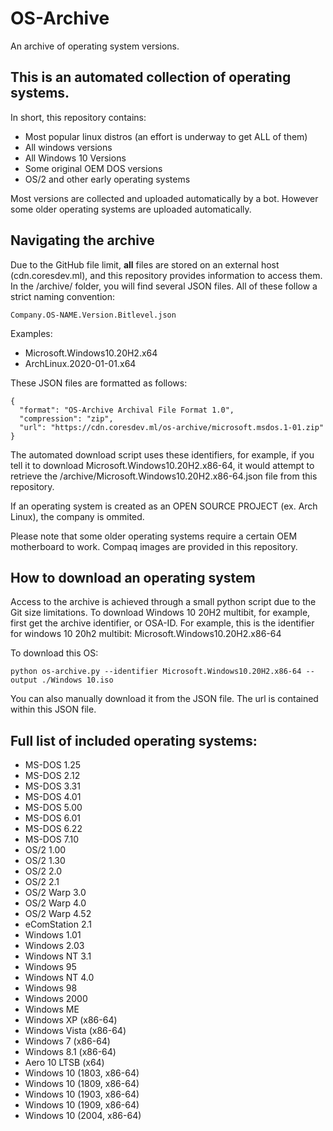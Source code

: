 # OS-Archive
An archive of operating system versions.

## This is an automated collection of operating systems.
In short, this repository contains:
- Most popular linux distros (an effort is underway to get ALL of them)
- All windows versions
- All Windows 10 Versions
- Some original OEM DOS versions
- OS/2 and other early operating systems

Most versions are collected and uploaded automatically by a bot. However some older operating systems are uploaded automatically.

## Navigating the archive
Due to the GitHub file limit, **all** files are stored on an external host (cdn.coresdev.ml), and this repository provides information to access them.
In the /archive/ folder, you will find several JSON files. All of these follow a strict naming convention:
```
Company.OS-NAME.Version.Bitlevel.json
```
Examples:
- Microsoft.Windows10.20H2.x64
- ArchLinux.2020-01-01.x64

These JSON files are formatted as follows:
```
{
  "format": "OS-Archive Archival File Format 1.0",
  "compression": "zip",
  "url": "https://cdn.coresdev.ml/os-archive/microsoft.msdos.1-01.zip"
}
```

The automated download script uses these identifiers, for example, if you tell it to download Microsoft.Windows10.20H2.x86-64, it would attempt to retrieve the /archive/Microsoft.Windows10.20H2.x86-64.json file from this repository.

If an operating system is created as an OPEN SOURCE PROJECT (ex. Arch Linux), the company is ommited.

Please note that some older operating systems require a certain OEM motherboard to work. Compaq images are provided in this repository.

## How to download an operating system
Access to the archive is achieved through a small python script due to the Git size limitations. To download Windows 10 20H2 multibit, for example, first get the archive identifier, or OSA-ID.
For example, this is the identifier for windows 10 20h2 multibit:
Microsoft.Windows10.20H2.x86-64

To download this OS:
```
python os-archive.py --identifier Microsoft.Windows10.20H2.x86-64 --output ./Windows 10.iso
```

You can also manually download it from the JSON file. The url is contained within this JSON file.

## Full list of included operating systems:
- MS-DOS 1.25
- MS-DOS 2.12
- MS-DOS 3.31
- MS-DOS 4.01
- MS-DOS 5.00
- MS-DOS 6.01
- MS-DOS 6.22
- MS-DOS 7.10
- OS/2 1.00
- OS/2 1.30
- OS/2 2.0
- OS/2 2.1
- OS/2 Warp 3.0
- OS/2 Warp 4.0
- OS/2 Warp 4.52
- eComStation 2.1
- Windows 1.01
- Windows 2.03
- Windows NT 3.1
- Windows 95
- Windows NT 4.0
- Windows 98
- Windows 2000
- Windows ME
- Windows XP (x86-64)
- Windows Vista (x86-64)
- Windows 7 (x86-64)
- Windows 8.1 (x86-64)
- Aero 10 LTSB (x64)
- Windows 10 (1803, x86-64)
- Windows 10 (1809, x86-64)
- Windows 10 (1903, x86-64)
- Windows 10 (1909, x86-64)
- Windows 10 (2004, x86-64)
